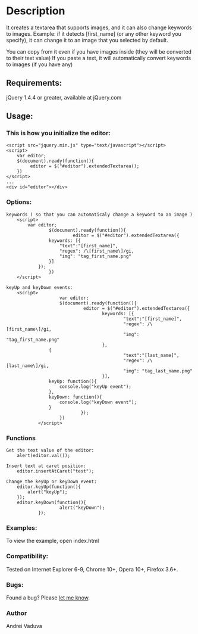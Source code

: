Description
=
It creates a textarea that supports images, and it can also change keywords to images.
Example: if it detects [first_name] (or any other keyword you specify), it can change it to an image that you selected by default.

You can copy from it even if you have images inside (they will be converted to their text value)
If you paste a text, it will automatically convert keywords to images (if you have any)

Requirements:
-
jQuery 1.4.4 or greater, available at jQuery.com

Usage:
-
### This is how you initialize the editor:
	<script src="jquery.min.js" type="text/javascript"></script>
	<script>
		var editor;
		$(document).ready(function(){
			 editor = $("#editor").extendedTextarea();
		})
	</script>
	...	
	<div id="editor"></div>

### Options:

	keywords ( so that you can automaticaly change a keyword to an image )
		<script>
			var editor;
        	        $(document).ready(function(){
	                         editor = $("#editor").extendedTextarea({
					keywords: [{
						"text":"[first_name]",
						"regex": /\[first_name\]/gi,
						"img": "tag_first_name.png"
					}]
				});
                	})
		</script> 
	
	keyUp and keyDown events:
		<script>
                        var editor;
                        $(document).ready(function(){
                                 editor = $("#editor").extendedTextarea({
                                        keywords: [{
                                                "text":"[first_name]",
                                                "regex": /\[first_name\]/gi,
                                                "img": "tag_first_name.png"
                                        },
					{
                                                "text":"[last_name]",
                                                "regex": /\[last_name\]/gi,
                                                "img": "tag_last_name.png"
                                        }],
					keyUp: function(){
						console.log("keyUp event");
					},
					keyDown: function(){
						console.log("keyDown event");
					}
                                });
                        })
                </script>
### Functions

	Get the text value of the editor:
		alert(editor.val());

	Insert text at caret position:
		editor.insertAtCaret("test");

	Change the keyUp or keyDown event:
		editor.keyUp(function(){
			alert("keyUp");
		});
		editor.keyDown(function(){
                        alert("keyDown");
                });

### Examples:

To view the example, open index.html

### Compatibility:

Tested on Internet Explorer 6-9, Chrome 10+, Opera 10+, Firefox 3.6+.

### Bugs:

Found a bug? Please [let me know](https://github.com/lynxaegon/extendedTextarea/issues).
		
### Author

Andrei Vaduva
